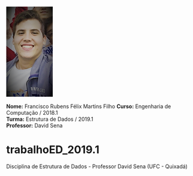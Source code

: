 ![](eu_Easy-Resize.com.jpg)

**Nome:** Francisco Rubens Félix Martins Filho
**Curso:** Engenharia de Computação / 2018.1  
**Turma:** Estrutura de Dados / 2019.1  
**Professor:** David Sena  

# trabalhoED_2019.1
Disciplina de Estrutura de Dados - Professor David Sena (UFC - Quixadá)
